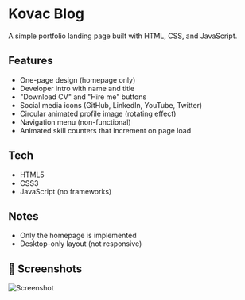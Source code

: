 # Kovac Blog

A simple portfolio landing page built with HTML, CSS, and JavaScript.

## Features

- One-page design (homepage only)
- Developer intro with name and title
- "Download CV" and "Hire me" buttons
- Social media icons (GitHub, LinkedIn, YouTube, Twitter)
- Circular animated profile image (rotating effect)
- Navigation menu (non-functional)
- Animated skill counters that increment on page load

## Tech

- HTML5  
- CSS3  
- JavaScript (no frameworks)

## Notes

- Only the homepage is implemented  
- Desktop-only layout (not responsive)

## 📸 Screenshots

![Screenshot](https://i.imgur.com/YOm9d58.png)

